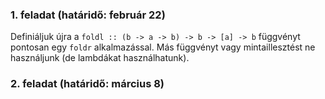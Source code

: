 
### 1. feladat (határidő: február 22)

Definiáljuk újra a `foldl :: (b -> a -> b) -> b -> [a] -> b` függvényt pontosan egy `foldr` alkalmazással. Más függvényt vagy mintaillesztést ne használjunk (de lambdákat használhatunk).

### 2. feladat (határidő: március 8)
